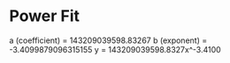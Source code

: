 
# Power Fit

a (coefficient) = 143209039598.83267
b (exponent) = -3.4099879096315155
y = 143209039598.8327x^-3.4100
